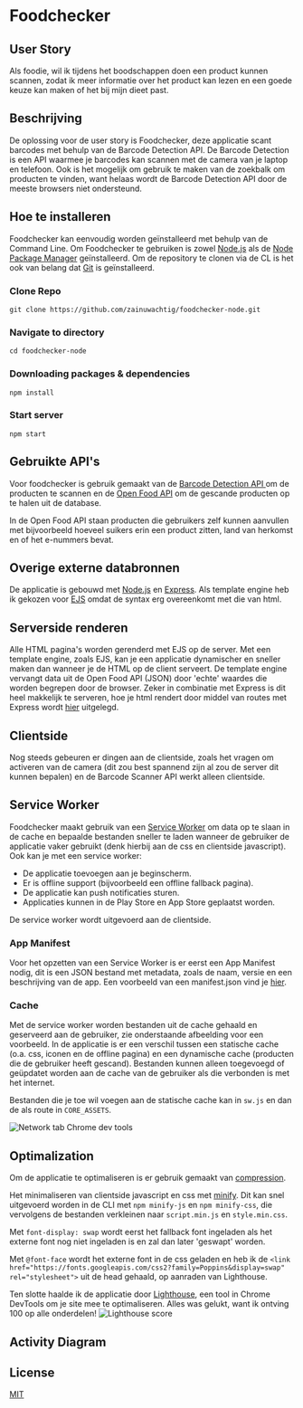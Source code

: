 # Foodchecker

## User Story

Als foodie, wil ik tijdens het boodschappen doen een product kunnen scannen, zodat ik meer informatie over het product kan lezen en een goede keuze kan maken of het bij mijn dieet past.

## Beschrijving

De oplossing voor de user story is Foodchecker, deze applicatie scant barcodes met behulp van de Barcode Detection API. De Barcode Detection is een API waarmee je barcodes kan scannen met de camera van je laptop en telefoon. Ook is het mogelijk om gebruik te maken van de zoekbalk om producten te vinden, want helaas wordt de Barcode Detection API door de meeste browsers niet ondersteund.

## Hoe te installeren

Foodchecker kan eenvoudig worden geïnstalleerd met behulp van de Command Line. Om Foodchecker te gebruiken is zowel [Node.js](https://nodejs.org/en/) als de [Node Package Manager](https://www.npmjs.com/) geïnstalleerd.
Om de repository te clonen via de CL is het ook van belang dat [Git](https://git-scm.com/book/en/v2/Getting-Started-Installing-Git) is geïnstalleerd.

### Clone Repo

```
git clone https://github.com/zainuwachtig/foodchecker-node.git
```

### Navigate to directory

```
cd foodchecker-node
```

### Downloading packages & dependencies

```
npm install
```

### Start server

```
npm start
```

## Gebruikte API's

Voor foodchecker is gebruik gemaakt van de [Barcode Detection API ](https://developer.mozilla.org/en-US/docs/Web/API/Barcode_Detection_API) om de producten te scannen en de [Open Food API](https://world.openfoodfacts.org/data) om de gescande producten op te halen uit de database.

In de Open Food API staan producten die gebruikers zelf kunnen aanvullen met bijvoorbeeld hoeveel suikers erin een product zitten, land van herkomst en of het e-nummers bevat.

## Overige externe databronnen

De applicatie is gebouwd met [Node.js](https://nodejs.org/en/) en [Express](https://expressjs.com/). Als template engine heb ik gekozen voor [EJS](https://ejs.co/) omdat de syntax erg overeenkomt met die van html.

## Serverside renderen

Alle HTML pagina's worden gerenderd met EJS op de server. Met een template engine, zoals EJS, kan je een applicatie dynamischer en sneller maken dan wanneer je de HTML op de client serveert. De template engine vervangt data uit de Open Food API (JSON) door 'echte' waardes die worden begrepen door de browser. Zeker in combinatie met Express is dit heel makkelijk te serveren, hoe je html rendert door middel van routes met Express wordt [hier](https://github.com/mde/ejs/wiki/Using-EJS-with-Express) uitgelegd.

## Clientside

Nog steeds gebeuren er dingen aan de clientside, zoals het vragen om activeren van de camera (dit zou best spannend zijn al zou de server dit kunnen bepalen) en de Barcode Scanner API werkt alleen clientside.

## Service Worker

Foodchecker maakt gebruik van een [Service Worker](https://developer.chrome.com/docs/workbox/service-worker-overview/) om data op te slaan in de cache en bepaalde bestanden sneller te laden wanneer de gebruiker de applicatie vaker gebruikt (denk hierbij aan de css en clientside javascript). Ook kan je met een service worker:

- De applicatie toevoegen aan je beginscherm.
- Er is offline support (bijvoorbeeld een offline fallback pagina).
- De applicatie kan push notificaties sturen.
- Applicaties kunnen in de Play Store en App Store geplaatst worden.

De service worker wordt uitgevoerd aan de clientside.

### App Manifest

Voor het opzetten van een Service Worker is er eerst een App Manifest nodig, dit is een JSON bestand met metadata, zoals de naam, versie en een beschrijving van de app. Een voorbeeld van een manifest.json vind je [hier](https://web.dev/add-manifest/).

### Cache

Met de service worker worden bestanden uit de cache gehaald en geserveerd aan de gebruiker, zie onderstaande afbeelding voor een voorbeeld.
In de applicatie is er een verschil tussen een statische cache (o.a. css, iconen en de offline pagina) en een dynamische cache (producten die de gebruiker heeft gescand). Bestanden kunnen alleen toegevoegd of geüpdatet worden aan de cache van de gebruiker als die verbonden is met het internet.

Bestanden die je toe wil voegen aan de statische cache kan in `sw.js` en dan de als route in `CORE_ASSETS`.

![Network tab Chrome dev tools](https://user-images.githubusercontent.com/74155415/162265264-7369a698-5e08-44ed-8123-cf814fe5668b.png)

## Optimalization

Om de applicatie te optimaliseren is er gebruik gemaakt van [compression](https://www.npmjs.com/package/compression).

Het minimaliseren van clientside javascript en css met [minify](https://www.npmjs.com/package/minify). Dit kan snel uitgevoerd worden in de CLI met `npm minify-js` en `npm minify-css`, die vervolgens de bestanden verkleinen naar `script.min.js` en `style.min.css`.

Met `font-display: swap` wordt eerst het fallback font ingeladen als het externe font nog niet ingeladen is en zal dan later 'geswapt' worden.

Met `@font-face` wordt het externe font in de css geladen en heb ik de `<link href="https://fonts.googleapis.com/css2?family=Poppins&display=swap" rel="stylesheet">` uit de head gehaald, op aanraden van Lighthouse.

Ten slotte haalde ik de applicatie door [Lighthouse](https://developers.google.com/web/tools/lighthouse), een tool in Chrome DevTools om je site mee te optimaliseren. Alles was gelukt, want ik ontving 100 op alle onderdelen!
![Lighthouse score](https://user-images.githubusercontent.com/74155415/162282876-674c088e-0f88-419d-a9e3-fb443bd80cf1.png)

## Activity Diagram

## License

[MIT](LICENSE)
